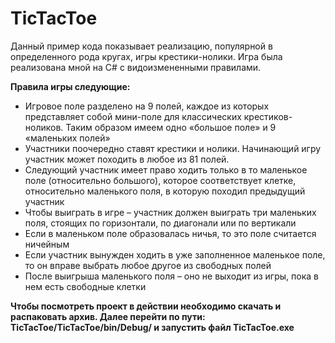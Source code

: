 # TicTacToe
Данный пример кода показывает реализацию, популярной в определенного рода кругах, игры крестики-нолики. Игра была реализована
мной на C# с видоизмененными правилами.

**Правила игры следующие:**
 - Игровое поле разделено на 9 полей, каждое из которых представляет собой мини-поле для классических крестиков-ноликов. 
   Таким образом имеем одно «большое поле» и 9 «маленьких полей»
 - Участники поочередно ставят крестики и нолики. Начинающий игру участник может походить в любое из 81 полей. 
 - Следующий участник имеет право ходить только в то маленькое поле (относительно большого), которое соответствует клетке,
   относительно маленького поля, в которую походил предыдущий участник
 - Чтобы выиграть в игре – участник должен выиграть три маленьких поля, стоящих по горизонтали, по диагонали или по вертикали
 - Если в маленьком поле образовалась ничья, то это поле считается ничейным
 - Если участник вынужден ходить в уже заполненное маленькое поле, то он вправе выбрать любое другое из свободных полей
 - После выигрыша маленького поля – оно не выходит из игры, пока в нем есть свободные клетки

**Чтобы посмотреть проект в действии необходимо скачать и распаковать архив. Далее перейти по пути: TicTacToe/TicTacToe/bin/Debug/ и запустить файл TicTacToe.exe**
